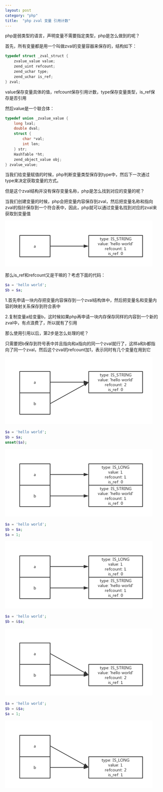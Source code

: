 ```yaml
---
layout: post
category: "php"
title:  "php zval 变量 引用计数"
---
```


php是弱类型的语言，声明变量不需要指定类型，php是怎么做到的呢？

首先，所有变量都是用一个叫做zval的变量容器来保存的，结构如下：

```c
typedef struct _zval_struct {
    zvalue_value value;
    zend_uint refcount;
    zend_uchar type;
    zend_uchar is_ref;
} zval;
```

value保存变量具体的值，refcount保存引用计数，type保存变量类型，is_ref保存是否引用

然后value是一个联合体：
```c
typedef union _zvalue_value {
    long lval;
    double dval;
    struct {
        char *val;
        int len;
    } str;
    HashTable *ht;
    zend_object_value obj;
} zvalue_value;
```

当我们给变量赋值的时候，php判断变量类型保存到type中，然后下一次通过type来决定获取变量的方式。

但是这个zval结构并没有保存变量名称，php是怎么找到对应的变量的呢？

当我们创建变量的时候，php会把变量内容保存到zval，然后把变量名称和指向zval的指针保存到一个符合表中，因此，php就可以通过变量名找到对应的zval来获取到变量值

![php-zval1](/images/php-zval1.png)

那么is_ref和refcount又是干嘛的？考虑下面的代码：
```php
$a = 'hello world';
$b = $a;
```
1.首先申请一块内存把变量内容保存到一个zval结构体中，然后把变量名和变量内容的映射关系保存到符合表中

2.复制变量a给变量b，这时候如果php再申请一块内存保存同样的内容到一个新的zval中，有点浪费了，所以就有了引用

那么使用引用以后，第2步是怎么处理的呢？

只需要把b保存到符号表中并且指向和a指向的同一个zval就行了，这样a和b都指向了同一个zval，然后这个zval的refcount加1，表示同时有几个变量在用到它

![php-zval2](/images/php-zval2.png)

```php
$a = 'hello world';
$b = $a;
unset($a);
```

![php-zval4](/images/php-zval4.png)

```php
$a = 'hello world';
$b = $a;
$a = 1;
```

![php-zval4](/images/php-zval4.png)

```php
$a = 'hello world';
$b = &$a;
```

![php-zval5](/images/php-zval5.png)

```php
$a = 'hello world';
$b = &$a;
$a = 1;
```

![php-zval6](/images/php-zval6.png)